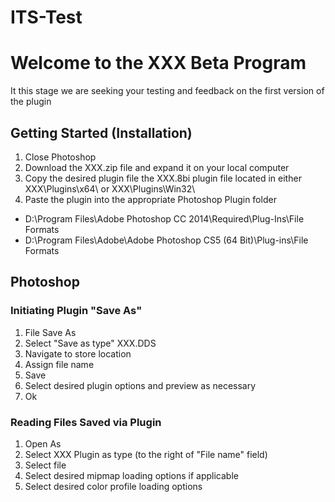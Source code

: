 # ITS-Test
# Welcome to the XXX Beta Program
It this stage we are seeking your testing and feedback on the first version of the plugin

## Getting Started (Installation)
1. Close Photoshop
2. Download the XXX.zip file and expand it on your local computer
3. Copy the desired plugin file the XXX.8bi plugin file located in either XXX\Plugins\x64\ or XXX\Plugins\Win32\
4. Paste the plugin into the appropriate Photoshop Plugin folder
* D:\Program Files\Adobe Photoshop CC 2014\Required\Plug-Ins\File Formats
* D:\Program Files\Adobe\Adobe Photoshop CS5 (64 Bit)\Plug-ins\File Formats

## Photoshop
### Initiating Plugin "Save As"
1. File Save As
2. Select "Save as type" XXX.DDS
2. Navigate to store location
3. Assign file name 
4. Save
5. Select desired plugin options and preview as necessary
6. Ok

### Reading Files Saved via Plugin
1. Open As
2. Select XXX Plugin as type (to the right of "File name" field)
3. Select file
4. Select desired mipmap loading options if applicable
5. Select desired color profile loading options
